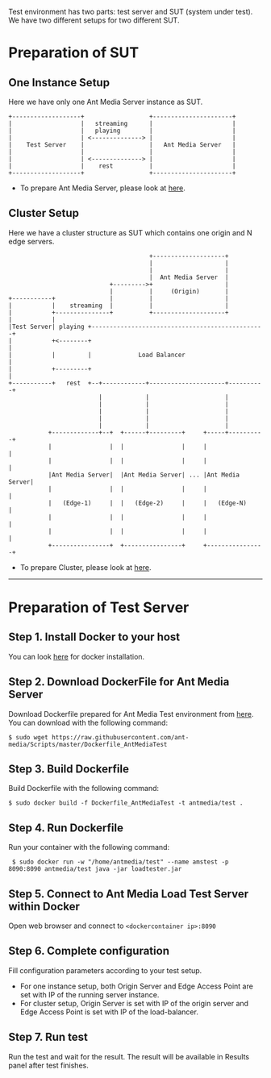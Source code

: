 Test environment has two parts: test server and SUT (system under test). We have two different setups for two different SUT. 
# Preparation of SUT
## One Instance Setup
Here we have only one Ant Media Server instance as SUT.
```
+-------------------+                  +----------------------+
|                   |   streaming      |                      |
|                   |   playing        |                      |
|                   | <--------------> |                      |
|    Test Server    |                  |   Ant Media Server   |
|                   |                  |                      |
|                   | <--------------> |                      |
|                   |    rest          |                      |
+-------------------+                  +----------------------+
```
* To prepare Ant Media Server, please look at [here](Installation).

## Cluster Setup
Here we have a cluster structure as SUT which contains one origin and N edge servers.
```
                                       +--------------------+
                                       |                    |
                                       |                    |
                                       |  Ant Media Server  |
                            +--------->+                    |
                            |          |     (Origin)       |
+-----------+               |          |                    |
|           |    streaming  |          |                    |
|           +---------------+          +--------------------+
|           |
|Test Server| playing +------------------------------------------------+
|           +<--------+                                                |
|           |         |             Load Balancer                      |
|           +---------+                                                |
+-----------+   rest  +--+------------+---------------------+----------+
                         |            |                     |
                         |            |                     |
                         |            |                     |
                         |            |                     |
                         |            |                     |
           +-------------+--+  +------+---------+     +-----+----------+
           |                |  |                |     |                |
           |                |  |                |     |                |
           |Ant Media Server|  |Ant Media Server| ... |Ant Media Server|
           |                |  |                |     |                |
           |   (Edge-1)     |  |   (Edge-2)     |     |   (Edge-N)     |
           |                |  |                |     |                |
           |                |  |                |     |                |
           +----------------+  +----------------+     +----------------+

```
* To prepare Cluster, please look at [here](Scaling-and-Load-Balancing).

***

# Preparation of Test Server
## Step 1. Install Docker to your host
You can look [here](https://docs.docker.com/install/) for docker installation.

## Step 2. Download DockerFile for Ant Media Server
Download Dockerfile prepared for Ant Media Test environment from [here](https://github.com/ant-media/Scripts/blob/master/Dockerfile_AntMediaTest). You can download with the following command:

`$ sudo wget https://raw.githubusercontent.com/ant-media/Scripts/master/Dockerfile_AntMediaTest`

## Step 3. Build Dockerfile
Build Dockerfile with the following command:

`$ sudo docker build -f Dockerfile_AntMediaTest -t antmedia/test .`

## Step 4. Run Dockerfile
Run your container with the following command:

` $ sudo docker run -w "/home/antmedia/test" --name amstest -p 8090:8090 antmedia/test java -jar loadtester.jar`

## Step 5. Connect to Ant Media Load Test Server within Docker
Open web browser and connect to `<dockercontainer ip>:8090`

## Step 6. Complete configuration
Fill configuration parameters according to your test setup. 
 - For one instance setup, both Origin Server and Edge Access Point are set with IP of the running server instance. 
 - For cluster setup, Origin Server is set with IP of the origin server and Edge Access Point is set with IP of the load-balancer.
 
## Step 7. Run test
Run the test and wait for the result. The result will be available in Results panel after test finishes.
